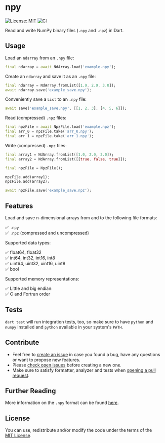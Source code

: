 # npy

[![License: MIT](https://img.shields.io/badge/License-MIT-blue.svg)](https://github.com/minhqdao/npy/blob/main/LICENSE)
[![CI](https://github.com/minhqdao/npy/actions/workflows/ci.yml/badge.svg)](https://github.com/minhqdao/npy/actions/workflows/ci.yml)

Read and write NumPy binary files (`.npy` and `.npz`) in Dart.

## Usage

Load an `ndarray` from an `.npy` file:

```dart
final ndarray = await NdArray.load('example.npy');
```

Create an `ndarray` and save it as an `.npy` file:

```dart
final ndarray = NdArray.fromList([1.0, 2.0, 3.0]);
await ndarray.save('example_save.npy');
```

Conveniently save a `List` to an `.npy` file:

```dart
await save('example_save.npy', [[1, 2, 3], [4, 5, 6]]);
```

Read (compressed) `.npz` files:

```dart
final npzFile = await NpzFile.load('example.npz');
final arr_0 = npzFile.take('arr_0.npy');
final arr_1 = npzFile.take('arr_1.npy');
```

Write (compressed) `.npz` files:

```dart
final array1 = NdArray.fromList([1.0, 2.0, 3.0]);
final array2 = NdArray.fromList([[true, false, true]]);

final npzFile = NpzFile();

npzFile.add(array1);
npzFile.add(array2);

await npzFile.save('example_save.npz');
```

## Features

Load and save n-dimensional arrays from and to the following file formats:

✅ `.npy` \
✅ `.npz` (compressed and uncompressed)

Supported data types:

✅ float64, float32\
✅ int64, int32, int16, int8\
✅ uint64, uint32, uint16, uint8\
✅ bool

Supported memory representations:

✅ Little and big endian\
✅ C and Fortran order

## Tests

`dart test` will run integration tests, too, so make sure to have `python` and `numpy` installed and `python` available in your system's `PATH`.

## Contribute

- Feel free to [create an issue](https://github.com/minhqdao/npy/issues) in case you found a bug, have any questions or want to propose new features.
- Please [check open issues](https://github.com/minhqdao/npy/issues) before creating a new one.
- Make sure to satisfy formatter, analyzer and tests when [opening a pull request](https://github.com/minhqdao/npy/pulls).

## Further Reading

More information on the `.npy` format can be found [here](https://numpy.org/doc/stable/reference/generated/numpy.lib.format.html).

## License

You can use, redistribute and/or modify the code under the terms of the [MIT License](https://github.com/minhqdao/npy/blob/main/LICENSE).
